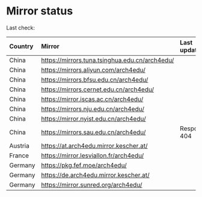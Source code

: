 <script src="./time.js"></script>
# Mirror status
Last check: <script type="text/javascript">localize(1709191103.7554204);</script>

|Country|Mirror|Last update|
|:------|:-----|:----------|
|China|https://mirrors.tuna.tsinghua.edu.cn/arch4edu/|<script type="text/javascript">localize(1709145064);</script>|
|China|https://mirrors.aliyun.com/arch4edu/|<script type="text/javascript">localize(1709145064);</script>|
|China|https://mirrors.bfsu.edu.cn/arch4edu/|<script type="text/javascript">localize(1709145064);</script>|
|China|https://mirrors.cernet.edu.cn/arch4edu/|<script type="text/javascript">localize(1709145064);</script>|
|China|https://mirror.iscas.ac.cn/arch4edu/|<script type="text/javascript">localize(1709145064);</script>|
|China|https://mirrors.nju.edu.cn/arch4edu/|<script type="text/javascript">localize(1709145064);</script>|
|China|https://mirror.nyist.edu.cn/arch4edu/|<script type="text/javascript">localize(1709145064);</script>|
|China|https://mirrors.sau.edu.cn/arch4edu/|Response 404|
|Austria|https://at.arch4edu.mirror.kescher.at/|<script type="text/javascript">localize(1709145064);</script>|
|France|https://mirror.lesviallon.fr/arch4edu/|<script type="text/javascript">localize(1709145064);</script>|
|Germany|https://pkg.fef.moe/arch4edu/|<script type="text/javascript">localize(1709145064);</script>|
|Germany|https://de.arch4edu.mirror.kescher.at/|<script type="text/javascript">localize(1709145064);</script>|
|Germany|https://mirror.sunred.org/arch4edu/|<script type="text/javascript">localize(1709145064);</script>|

<script src="./tablefilter/tablefilter.js"></script>
<script src="./table.js"></script>